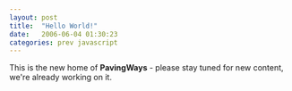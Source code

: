 ```yaml
---
layout: post
title:  "Hello World!"
date:   2006-06-04 01:30:23
categories: prev javascript
---
```

This is the new home of **PavingWays** - please stay tuned for new content, we're already working on it.